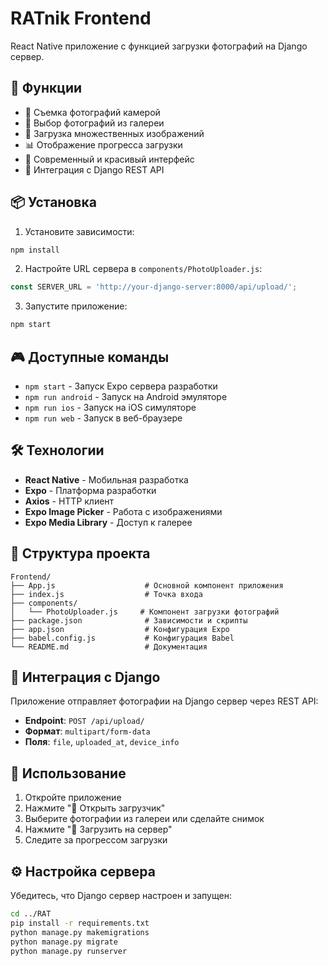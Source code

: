 # RATnik Frontend

React Native приложение с функцией загрузки фотографий на Django сервер.

## 🚀 Функции

- 📸 Съемка фотографий камерой
- 📁 Выбор фотографий из галереи
- 🔄 Загрузка множественных изображений
- 📊 Отображение прогресса загрузки
- 🎨 Современный и красивый интерфейс
- 🔗 Интеграция с Django REST API

## 📦 Установка

1. Установите зависимости:
```bash
npm install
```

2. Настройте URL сервера в `components/PhotoUploader.js`:
```javascript
const SERVER_URL = 'http://your-django-server:8000/api/upload/';
```

3. Запустите приложение:
```bash
npm start
```

## 🎮 Доступные команды

- `npm start` - Запуск Expo сервера разработки
- `npm run android` - Запуск на Android эмуляторе
- `npm run ios` - Запуск на iOS симуляторе
- `npm run web` - Запуск в веб-браузере

## 🛠 Технологии

- **React Native** - Мобильная разработка
- **Expo** - Платформа разработки
- **Axios** - HTTP клиент
- **Expo Image Picker** - Работа с изображениями
- **Expo Media Library** - Доступ к галерее

## 📁 Структура проекта

```
Frontend/
├── App.js                    # Основной компонент приложения
├── index.js                  # Точка входа
├── components/
│   └── PhotoUploader.js     # Компонент загрузки фотографий
├── package.json              # Зависимости и скрипты
├── app.json                  # Конфигурация Expo
├── babel.config.js           # Конфигурация Babel
└── README.md                 # Документация
```

## 🔗 Интеграция с Django

Приложение отправляет фотографии на Django сервер через REST API:

- **Endpoint**: `POST /api/upload/`
- **Формат**: `multipart/form-data`
- **Поля**: `file`, `uploaded_at`, `device_info`

## 📱 Использование

1. Откройте приложение
2. Нажмите "📸 Открыть загрузчик"
3. Выберите фотографии из галереи или сделайте снимок
4. Нажмите "🚀 Загрузить на сервер"
5. Следите за прогрессом загрузки

## ⚙️ Настройка сервера

Убедитесь, что Django сервер настроен и запущен:

```bash
cd ../RAT
pip install -r requirements.txt
python manage.py makemigrations
python manage.py migrate
python manage.py runserver
``` 
